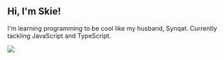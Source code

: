 ## Hi, I'm Skie!

I'm learning programming to be cool like my husband, Synqat. Currently tackling JavaScript and TypeScript.

![](https://api.visitorbadge.io/api/VisitorHit?user=bwugs&repo=github-visitors-badge&countColor=%23e7c0d3)
